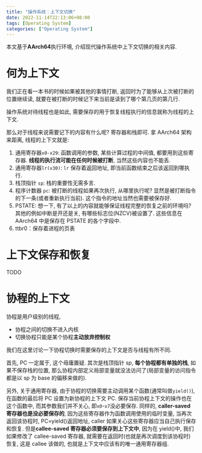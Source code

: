 ```yaml
---
title: "操作系统：上下文切换"
date: 2022-11-14T22:13:06+08:00
tags: [Operating System]
categories: ["Operating System"]
---
```


本文基于**AArch64**执行环境, 介绍现代操作系统中上下文切换的相关内容.

# 何为上下文

我们正在看一本书的时候如果被其他的事情打断, 返回时为了能够从上次被打断的位置继续读, 就要在被打断的时候记下来当前是读到了哪个第几页的第几行.

操作系统对待线程也是如此, 需要保存的用于恢复线程执行的信息就称为线程的上下文.

那么对于线程来说需要记下的内容有什么呢? 寄存器和栈即可. 拿 AArch64 架构来距离, 线程的上下文就是:

1. 通用寄存器`x0-x29`: 函数调用的参数, 某些计算过程的中间值, 都要用到这些寄存器. **线程的执行流可能在任何时候被打断**, 当然这些内容也不能丢.
2. 通用寄存器`lr(x30)`: `lr` 保存着返回地址, 即当前函数结束之后该返回到哪执行.
3. 栈顶指针 `sp`: 栈的重要性无需多言.
4. 程序计数器 `pc`: 被打断的线程如果再次执行, 从哪里执行呢? 显然是被打断指令的下一条(或者重新执行当前). 这个指令的地址当然也需要被保存好.
5. PSTATE: 想一下, 有了以上的内容就能够保证线程完整的恢复之前的环境吗? 其他的例如中断是开还是关, 有哪些标志位(NZCV)被设置了. 这些信息在 AArch64 中是保存在 PSTATE 的各个字段中.
6. ttbr0：保存着进程的页表

# 上下文保存和恢复
TODO


# 协程的上下文

协程是用户级别的线程,

- 协程之间的切换不进入内核
- 切换协程只能是某个协程**主动放弃控制权**

我们在这里讨论一下协程切换时需要保存的上下文是否与线程有所不同.

首先, PC 一定属于, 这个毋庸置疑. 其次是栈顶指针 sp, **每个协程都有单独的栈**, 如果不保存栈的位置, 那么协程内部定义局部变量就没法访问了(局部变量的访问指令都是以 sp 为 base 的偏移来做的).

另外, 关于通用寄存器, 由于协程的切换需要主动调用某个函数(通常叫做`yield()`), 在函数的最后将 PC 设置为新协程的上下文 PC. 保存当前协程上下文的操作也在这个函数中, 而其参数我们并不关心, 即`x0`-`x7`没必要保存. 同样的, **caller-saved 寄存器也是没必要保存的**, 因为这些寄存器作为函数调用使用的临时变量, 当再次返回该协程时, PC=yield()返回地址, caller 如果关心这些寄存器应当自己执行保存和恢复. 但是**callee-saved 寄存器必须要保存到上下文中**, 因为在 yield()中, 我们如果修改了 callee-saved 寄存器, 就需要在返回时(也就是再次调度到该协程时) 恢复, 这是 callee 该做的, 也就是上下文中应该有的唯一通用寄存器组.

